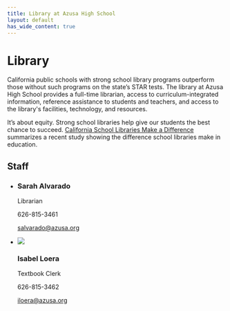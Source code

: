 ```yaml
---
title: Library at Azusa High School
layout: default
has_wide_content: true
---
```


# Library

California public schools with strong school library 
programs outperform those without such programs 
on the state’s STAR tests.  The library at Azusa 
High School provides a full-time librarian, access 
to curriculum-integrated information, 
reference assistance to students and teachers, 
and access to the library's facilities, technology, 
and resources.

It’s about equity. Strong school libraries help give 
our students the best chance to succeed. [California School Libraries Make a Difference](http://www.cde.ca.gov/ci/cr/lb/caschoollibraries.asp) summarizes a recent study showing the difference school libraries make in education.

## Staff

<div class="staff-list" markdown="1">

* <span class="avatar">
    <span data-content="SL"></span>
  </span>

  ### Sarah Alvarado

  Librarian

  626-815-3461

  [salvarado@azusa.org](mailto:salvarado@azusa.org)

* ![](http://ahs-ausd-ca.schoolloop.com/uimg/image/1301752510104/1331967107019/1413182913157_wnp76.jpg)

  ### Isabel Loera

  Textbook Clerk

  626-815-3462

  [iloera@azusa.org](mailto:iloera@azusa.org)

</div>

